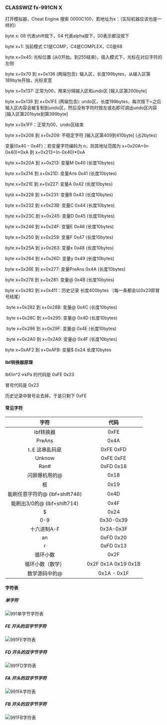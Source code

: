 ### CLASSWIZ fx-991CN X

打开模拟器，Cheat Engine 搜索 0000C100，若地址为x：（实际机器应该也是一样的）

byte x: 08 代表shift按下，04 代表alpha按下，00表示都没按下

byte x+1: 当前模式 C1是COMP，C4是COMPLEX，C0是68

byte x+0x45: 光标位置 (从0开始，到255结束)，插入模式下，光标在对应字符的左侧

byte x+0x70 到 x+0x136 (两端包含): 输入区，长度199bytes，从输入区第189byte开始，光标变宽

byte x+0x137: 正常为00，用来分隔输入区和undo区 [输入区第200byte]

byte x+0x138 到 x+0x1FE (两端包含): undo区，长度199bytes，每次按下=之后输入区内容会被复制到undo区，然后没有字符时按左或右即可调出undo区内容 [输入区第201byte到第399byte]

byte x+0x1FF：正常为00，undo区结束

byte x+0x208 到 x+0x209: 不稳定字符 [输入区第409到410byte] (占2bytes)

变量(0x40 - 0x4F)：若变量字符编码为 n，则其地址范围为 x+0x20A+(n-0x40)\*0xA 到 x+0x213+(n-0x40)\*0xA

byte x+0x20A 到 x+0x213: 变量M 0x40 (长度10bytes)

byte x+0x214 到 x+0x21D: 变量Ans 0x41 (长度10bytes)

byte x+0x21E 到 x+0x227: 变量A 0x42 (长度10bytes)

byte x+0x228 到 x+0x231: 变量B 0x43 (长度10bytes)

byte x+0x232 到 x+0x23B: 变量C 0x44 (长度10bytes)

byte x+0x23C 到 x+0x245: 变量D 0x45 (长度10bytes)

byte x+0x246 到 x+0x24F: 变量E 0x46 (长度10bytes)

byte x+0x250 到 x+0x259: 变量F 0x47 (长度10bytes)

byte x+0x25A 到 x+0x263: 变量x 0x48 (长度10bytes)

byte x+0x264 到 x+0x26D: 变量y 0x49 (长度10bytes)

byte x+0x26E 到 x+0x277: 变量PreAns 0x4A (长度10bytes)

byte x+0x278 到 x+0x281: 变量@ 0x4B (长度10bytes)

byte x+0x282 到 x+0x411：历史记录 长度400bytes （每一条都会以0x23即冒号结尾）

​      byte x+0x282 到 x+0x28B: 变量@ 0x4C (长度10bytes)

​      byte x+0x28C 到 x+0x295: 变量@ 0x4D (长度10bytes)

​      byte x+0x296 到 x+0x29F: 变量@ 0x4E (长度10bytes)

​      byte x+0x2A0 到 x+0x2A9: 变量@ 0x4F (长度10bytes)

byte x+0xAF2 到 x+0xAFB: 变量$ 0x24 长度10bytes

#### lbf转换器原理

lbf/in^2->kPa 的代码是 0xFE 0x23

冒号代码是 0x23

历史记录中冒号会去掉，于是只剩下 0xFE

#### 常见字符

|              字符              |        代码         |
| :----------------------------: | :-----------------: |
|           lbf转换器            |        0xFE         |
|             PreAns             |        0x4A         |
|        t..E 这串乱码是         |      0xFE 0xFD      |
|             Unknow             |      0xFE 0xFE      |
|              Ran#              |      0xFD 0x18      |
|         闪屏爆机用的@          |        0x18         |
|               框               |        0x19         |
| 能刷任意字符的@ (lbf+shift748) |        0x4D         |
|  能刷出3/0的@ (lbf+shift714)   |        0x4F         |
|               $                |        0x24         |
|              0-9               |      0x30-0x39      |
|          十六进制A-F           |      0x3A-0x3F      |
|               an               |      0xFD 0x20      |
|               r                |      0xFD 0x13      |
|            循环小数            |        0x2F         |
|        循环小数（数学）        | 0x2F 0x1A 0x19 0x1B |
|         数学源码中的@          |     0x1A - 0x1F     |

#### 字符表

##### 单字符

![991单字节字符表](.\991单字节字符表.jpg)

##### FE 开头的双字节字符

![991FE字符表](.\991FE字符表.jpg)

##### FD 开头的双字节字符

![991FD字符表](.\991FD字符表.jpg)

##### FA 开头的双字节字符

![991FA字符表](.\991FA字符表.jpg)

##### FB 开头的双字节字符

![991FB字符表](.\991FB字符表.jpg)
